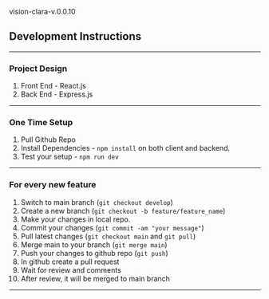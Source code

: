 vision-clara-v.0.0.10

## Development Instructions

---

### Project Design

1. Front End - React.js
2. Back End - Express.js

---

### One Time Setup

1. Pull Github Repo
2. Install Dependencies - `npm install` on both client and backend.
3. Test your setup - `npm run dev`

---

### For every new feature

1. Switch to main branch (`git checkout develop`)
2. Create a new branch (`git checkout -b feature/feature_name`)
3. Make your changes in local repo.
4. Commit your changes (`git commit -am "your message"`)
5. Pull latest changes (`git checkout main` and `git pull`)
6. Merge main to your branch (`git merge main`)
7. Push your changes to github repo (`git push`)
8. In github create a pull request
9. Wait for review and comments
10. After review, it will be merged to main branch

---
